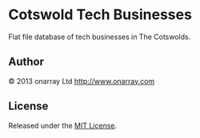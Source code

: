# Cotswold Tech Businesses

Flat file database of tech businesses in The Cotswolds.

## Author

© 2013 onarray Ltd <http://www.onarray.com>

## License

Released under the [MIT License](http://onarray.mit-license.org).
